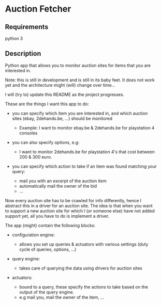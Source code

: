 # Auction Fetcher

Requirements
-------------
python 3

Description
------------
Python app that allows you to monitor auction sites for items that you are interested in.

Note: this is still in development and is still in its baby feet. It does not work yet and the architecture might (will) change over time...

I will (try to) update this README as the project progresses.

These are the things I want this app to do:
  - you can specify which item you are interested in, and which auction sites (ebay, 2dehands.be, ...) should be monitored
	- Example: I want to monitor ebay.be & 2dehands.be for playstation 4 consoles

 - you can also specify options, e.g:
	- I want to monitor 2dehands.be for playstation 4's that cost between 200 & 300 euro.

 - you can specify which action to take if an item was found matching your query:
	- mail you with an excerpt of the auction item
	- automatically mail the owner of the bid
	- ...

Now every auction site has to be crawled for info differently, hence I abstract this in a driver for an auction site.
The idea is that when you want to support a new auction site for which I (or someone else) have not added support yet, all you have to do is implement a driver. 

The app (might) contain the following blocks:
 - configuration engine: 
	- allows you set up queries & actuators with various settings (duty cycle of queries, options, ...)

 - query engine:
	- takes care of querying the data using drivers for auction sites

 - actuators:
 	- bound to a query, these specify the actions to take based on the output of the query engine.
	- e.g mail you, mail the owner of the item, ...

